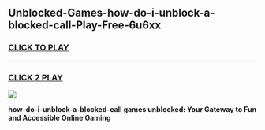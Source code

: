 
## Unblocked-Games-how-do-i-unblock-a-blocked-call-Play-Free-6u6xx
<h3>
<a href="https://premium76.site?title=how-do-i-unblock-a-blocked-call&ref=21A">CLICK TO PLAY</a></h3>
<hr>

<h3>
<a href="https://premium76.site?title=how-do-i-unblock-a-blocked-call&ref=21A">CLICK 2 PLAY</a>
  
</h3>

<a href="https://premium76.site?title=how-do-i-unblock-a-blocked-call&ref=21A"><img src="https://clearcache.store/games.png"></a>


**how-do-i-unblock-a-blocked-call games unblocked: Your Gateway to Fun and Accessible Online Gaming**
